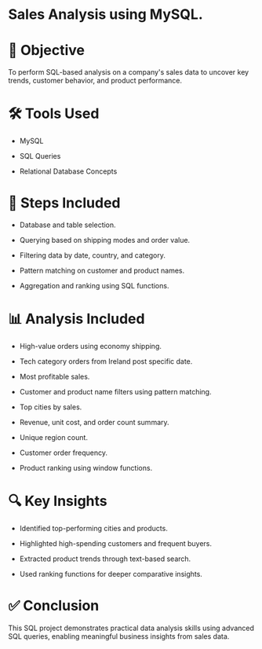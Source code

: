 # Sales Analysis using MySQL.
# 📌 Objective
To perform SQL-based analysis on a company's sales data to uncover key trends, customer behavior, and product performance.
# 🛠 Tools Used
- MySQL

- SQL Queries

- Relational Database Concepts
# 🧾 Steps Included

- Database and table selection.

- Querying based on shipping modes and order value.

- Filtering data by date, country, and category.

- Pattern matching on customer and product names.

- Aggregation and ranking using SQL functions.
# 📊 Analysis Included
- High-value orders using economy shipping.

- Tech category orders from Ireland post specific date.

- Most profitable sales.

- Customer and product name filters using pattern matching.

- Top cities by sales.

- Revenue, unit cost, and order count summary.

- Unique region count.

- Customer order frequency.

- Product ranking using window functions.
# 🔍 Key Insights
- Identified top-performing cities and products.

- Highlighted high-spending customers and frequent buyers.

- Extracted product trends through text-based search.

- Used ranking functions for deeper comparative insights.
# ✅ Conclusion
This SQL project demonstrates practical data analysis skills using advanced SQL queries, enabling meaningful business insights from sales data.
